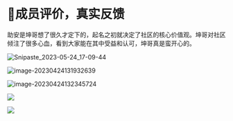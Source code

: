 # 🙏成员评价，真实反馈

助安是坤哥想了很久才定下的，起名之初就决定了社区的核心价值观。坤哥对社区倾注了很多心血，看到大家能在其中受益和认可，坤哥真是蛮开心的。

![Snipaste_2023-05-24_17-09-44](F:\Temp\feedback\b4b5d7ed8571d9d3a0361a06008ecc24.png)

![image-20230424131932639](http://static.sechelper.com/img/2023/04/24/f44c6f7e3627c723b329dbd6d2a002e6.png)

![image-20230424132345724](http://static.sechelper.com/img/2023/04/24/c198d6c5bff2d164027d2b72d4119010.png)

![](https://static.sechelper.com/img/2022/12/10/adf72dc1f6217db5cccf2ee2e83206d4.png)

![](https://static.sechelper.com/img/2022/12/10/78a28f3d6d1fffba099c785524bae800.png)
